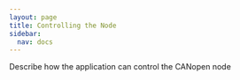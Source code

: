 ```yaml
---
layout: page
title: Controlling the Node
sidebar:
  nav: docs
---
```


Describe how the application can control the CANopen node
